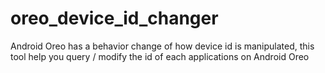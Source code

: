 # oreo_device_id_changer
Android Oreo has a behavior change of how device id is manipulated, this tool help you query / modify the id of each applications on Android Oreo

